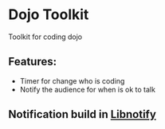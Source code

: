 # Dojo Toolkit
Toolkit for coding dojo 

## Features:
- Timer for change who is coding
- Notify the audience for when is ok to talk

## Notification build in [Libnotify](https://developer.gnome.org/libnotify)
